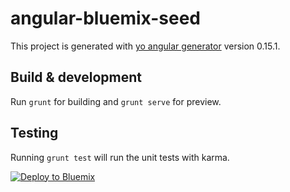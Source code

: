 # angular-bluemix-seed

This project is generated with [yo angular generator](https://github.com/yeoman/generator-angular)
version 0.15.1.

## Build & development

Run `grunt` for building and `grunt serve` for preview.

## Testing

Running `grunt test` will run the unit tests with karma.


[![Deploy to Bluemix](https://bluemix.net/deploy/button.png)](https://bluemix.net/deploy?repository=https://hub.jazz.net/git/anderslangseth/angularBluemixSeed)
